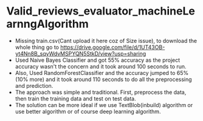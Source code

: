 # Valid_reviews_evaluator_machineLearnngAlgorithm

- Missing train.csv(Cant upload it here coz of Size issue), to download the whole thing go to https://drive.google.com/file/d/1UT43OB-yt4Nn8B_sqyWdvMSPYQN5StkD/view?usp=sharing
- Used Naive Bayes Classifier and got 55% accuracy as the project accuracy wasn't the concern and it took around 100 seconds to run. 
- Also, Used RandomForestClassifier and the accuracy jumped to 65% (10% more) and it took around 110 seconds to do all the preprocessing and prediction.
- The approach was simple and traditional. First, preprocess the data, then train the training data and test on test data.
- The solution can be more ideal if we use TextBlob(inbuild) algorithm or use better algorithm or of course deep learning algorithm. 
